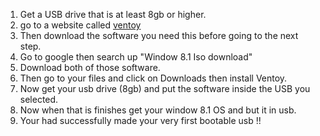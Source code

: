 
1. Get a USB drive that is at least 8gb or higher.               
3. go to a website called [ventoy](obsidian://opengate?title=ventory&url=https%3A%2F%2Fventoy.net%2Fen%2Findex.html)       
4. Then download the software you need this before going to the next step.         
5. Go to google then search up "Window 8.1 Iso download"       
6. Download both of those software.         
7. Then go to your files and click on Downloads then install Ventoy.       
8. Now get your usb drive (8gb) and put the software inside the USB you selected.              
9. Now when that is finishes get your window 8.1 OS and but it in usb.         
10. Your had successfully made your very first bootable usb !!